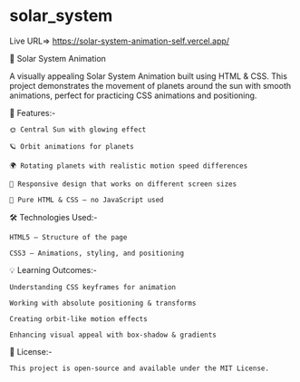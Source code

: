 # solar_system
Live URL=> https://solar-system-animation-self.vercel.app/

🌌 Solar System Animation

A visually appealing Solar System Animation built using HTML & CSS.
This project demonstrates the movement of planets around the sun with smooth animations, perfect for practicing CSS animations and positioning.

🚀 Features:-

    🌞 Central Sun with glowing effect

    🪐 Orbit animations for planets

    🌍 Rotating planets with realistic motion speed differences

    📱 Responsive design that works on different screen sizes

    🎨 Pure HTML & CSS – no JavaScript used

🛠️ Technologies Used:-

    HTML5 – Structure of the page

    CSS3 – Animations, styling, and positioning

💡 Learning Outcomes:-

    Understanding CSS keyframes for animation

    Working with absolute positioning & transforms

    Creating orbit-like motion effects

    Enhancing visual appeal with box-shadow & gradients

📜 License:-

    This project is open-source and available under the MIT License.